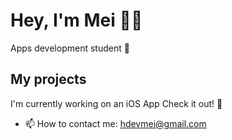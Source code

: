 # Hey, I'm Mei 👋🏻

Apps development student 📲

## My projects
I'm currently working on an iOS App
Check it out! 🙈


- 📫 How to contact me: hdevmei@gmail.com
